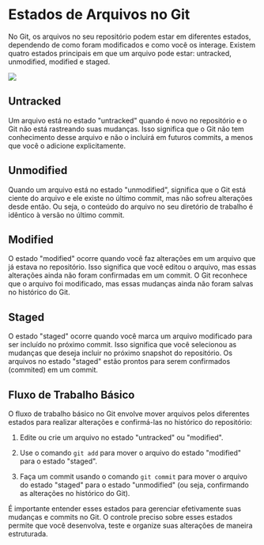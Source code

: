# Estados de Arquivos no Git

No Git, os arquivos no seu repositório podem estar em diferentes estados, dependendo de como foram modificados e como você os interage. Existem quatro estados principais em que um arquivo pode estar: untracked, unmodified, modified e staged.

![](file-state.png)

## Untracked

Um arquivo está no estado "untracked" quando é novo no repositório e o Git não está rastreando suas mudanças. Isso significa que o Git não tem conhecimento desse arquivo e não o incluirá em futuros commits, a menos que você o adicione explicitamente.

## Unmodified

Quando um arquivo está no estado "unmodified", significa que o Git está ciente do arquivo e ele existe no último commit, mas não sofreu alterações desde então. Ou seja, o conteúdo do arquivo no seu diretório de trabalho é idêntico à versão no último commit.

## Modified

O estado "modified" ocorre quando você faz alterações em um arquivo que já estava no repositório. Isso significa que você editou o arquivo, mas essas alterações ainda não foram confirmadas em um commit. O Git reconhece que o arquivo foi modificado, mas essas mudanças ainda não foram salvas no histórico do Git.

## Staged

O estado "staged" ocorre quando você marca um arquivo modificado para ser incluído no próximo commit. Isso significa que você selecionou as mudanças que deseja incluir no próximo snapshot do repositório. Os arquivos no estado "staged" estão prontos para serem confirmados (commited) em um commit.

## Fluxo de Trabalho Básico

O fluxo de trabalho básico no Git envolve mover arquivos pelos diferentes estados para realizar alterações e confirmá-las no histórico do repositório:

1. Edite ou crie um arquivo no estado "untracked" ou "modified".

2. Use o comando `git add` para mover o arquivo do estado "modified" para o estado "staged".

3. Faça um commit usando o comando `git commit` para mover o arquivo do estado "staged" para o estado "unmodified" (ou seja, confirmando as alterações no histórico do Git).

É importante entender esses estados para gerenciar efetivamente suas mudanças e commits no Git. O controle preciso sobre esses estados permite que você desenvolva, teste e organize suas alterações de maneira estruturada.